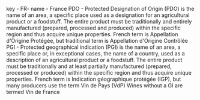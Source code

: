 key - FR-
name - France
PDO - 
Protected Designation of Origin (PDO) is the name of an area, a specific place used as a designation for an agricultural product or a foodstuff. 
The entire product must be traditionally and entirely manufactured (prepared, processed and produced) within the specific region and thus acquire unique properties.
French term is Appellation d'Origine Protégée, but traditional term is Appellation d'Origine Contrôlée
PGI -
Protected geographical indication (PGI) is the name of an area, a specific place or, in exceptional cases, the name of a country, used as a description of an agricultural product or a foodstuff.
The entire product must be traditionally and at least partially manufactured (prepared, processed or produced) within the specific region and thus acquire unique properties.
French term is Indication géographique protégée (IGP), but many producers use the term Vin de Pays (VdP)
Wines without a GI are termed Vin de France

